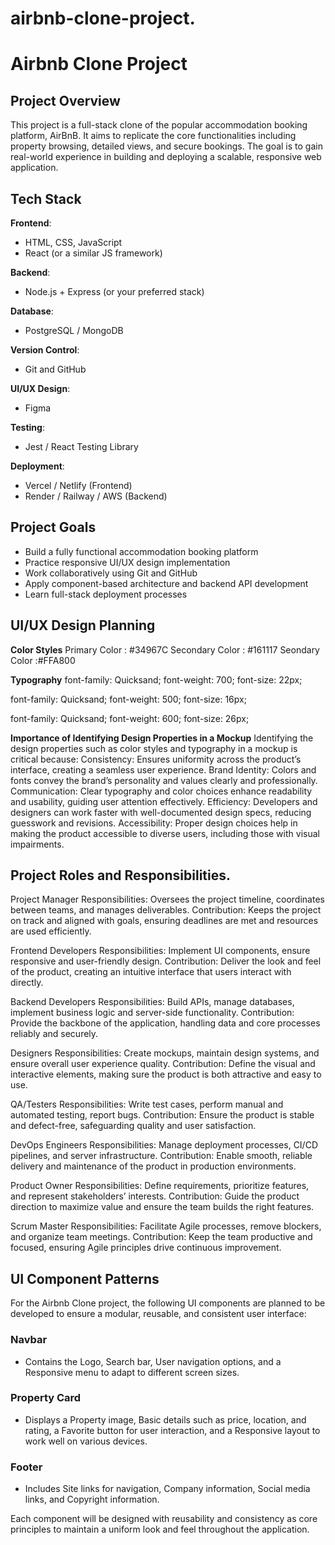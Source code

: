 # airbnb-clone-project.
# Airbnb Clone Project

## Project Overview
This project is a full-stack clone of the popular accommodation booking platform, AirBnB. It aims to replicate the core functionalities including property browsing, detailed views, and secure bookings. The goal is to gain real-world experience in building and deploying a scalable, responsive web application.

## Tech Stack

**Frontend**:
- HTML, CSS, JavaScript
- React (or a similar JS framework)

**Backend**:
- Node.js + Express (or your preferred stack)

**Database**:
- PostgreSQL / MongoDB

**Version Control**:
- Git and GitHub

**UI/UX Design**:
- Figma

**Testing**:
- Jest / React Testing Library

**Deployment**:
- Vercel / Netlify (Frontend)
- Render / Railway / AWS (Backend)

## Project Goals

- Build a fully functional accommodation booking platform
- Practice responsive UI/UX design implementation
- Work collaboratively using Git and GitHub
- Apply component-based architecture and backend API development
- Learn full-stack deployment processes


## UI/UX Design Planning
**Color Styles**
Primary Color : #34967C
Secondary Color : #161117
Seondary Color :#FFA800

**Typography**
font-family: Quicksand;
font-weight: 700;
font-size: 22px;

font-family: Quicksand;
font-weight: 500;
font-size: 16px;

font-family: Quicksand;
font-weight: 600;
font-size: 26px;

**Importance of Identifying Design Properties in a Mockup**
Identifying the design properties such as color styles and typography in a mockup is critical because:
Consistency: Ensures uniformity across the product’s interface, creating a seamless user experience.
Brand Identity: Colors and fonts convey the brand’s personality and values clearly and professionally.
Communication: Clear typography and color choices enhance readability and usability, guiding user attention effectively.
Efficiency: Developers and designers can work faster with well-documented design specs, reducing guesswork and revisions.
Accessibility: Proper design choices help in making the product accessible to diverse users, including those with visual impairments.


## Project Roles and Responsibilities.
Project Manager
Responsibilities: Oversees the project timeline, coordinates between teams, and manages deliverables.
Contribution: Keeps the project on track and aligned with goals, ensuring deadlines are met and resources are used efficiently.

Frontend Developers
Responsibilities: Implement UI components, ensure responsive and user-friendly design.
Contribution: Deliver the look and feel of the product, creating an intuitive interface that users interact with directly.

Backend Developers
Responsibilities: Build APIs, manage databases, implement business logic and server-side functionality.
Contribution: Provide the backbone of the application, handling data and core processes reliably and securely.

Designers
Responsibilities: Create mockups, maintain design systems, and ensure overall user experience quality.
Contribution: Define the visual and interactive elements, making sure the product is both attractive and easy to use.

QA/Testers
Responsibilities: Write test cases, perform manual and automated testing, report bugs.
Contribution: Ensure the product is stable and defect-free, safeguarding quality and user satisfaction.

DevOps Engineers
Responsibilities: Manage deployment processes, CI/CD pipelines, and server infrastructure.
Contribution: Enable smooth, reliable delivery and maintenance of the product in production environments.

Product Owner
Responsibilities: Define requirements, prioritize features, and represent stakeholders’ interests.
Contribution: Guide the product direction to maximize value and ensure the team builds the right features.

Scrum Master
Responsibilities: Facilitate Agile processes, remove blockers, and organize team meetings.
Contribution: Keep the team productive and focused, ensuring Agile principles drive continuous improvement.


## UI Component Patterns

For the Airbnb Clone project, the following UI components are planned to be developed to ensure a modular, reusable, and consistent user interface:

### Navbar
- Contains the Logo, Search bar, User navigation options, and a Responsive menu to adapt to different screen sizes.

### Property Card
- Displays a Property image, Basic details such as price, location, and rating, a Favorite button for user interaction, and a Responsive layout to work well on various devices.

### Footer
- Includes Site links for navigation, Company information, Social media links, and Copyright information.

Each component will be designed with reusability and consistency as core principles to maintain a uniform look and feel throughout the application.


